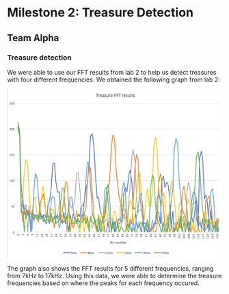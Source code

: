 # Milestone 2: Treasure Detection
## Team Alpha

### Treasure detection
We were able to use our FFT results from lab 2 to help us detect treasures with four different frequencies. We obtained the following graph from lab 2: 

![Treasure FFT](images/lab2_treasure_fft.png)

The graph also shows the FFT results for 5 different frequencies, ranging from 7kHz to 17kHz. Using this data, we were able to determine the treasure frequencies based on where the peaks for each frequency occured. 

